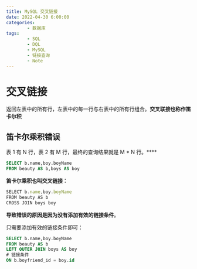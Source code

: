 ```yaml
---
title: MySQL 交叉链接
date: 2022-04-30 6:00:00
categories:
        - 数据库
tags:
        - SQL
        - DQL
        - MySQL
        - 链接查询
        - Note
---
```


# 交叉链接

返回左表中的所有行，左表中的每一行与右表中的所有行组合。**交叉联接也称作笛卡尔积**

## 笛卡尔乘积错误

表 1 有 N 行，表 2 有 M 行，最终的查询结果就是 M \* N 行。\*\*\*\*

```sql
SELECT b.name,boy.boyName
FROM beauty AS b,boys AS boy
```

**笛卡尔乘积也叫交叉链接：**

```js
SELECT b.name,boy.boyName
FROM beauty AS b
CROSS JOIN boys boy
```

**导致错误的原因是因为没有添加有效的链接条件**。

只需要添加有效的链接条件即可：

```sql
SELECT b.name,boy.boyName
FROM beauty AS b
LEFT OUTER JOIN boys AS boy
# 链接条件
ON b.boyfriend_id = boy.id
```
